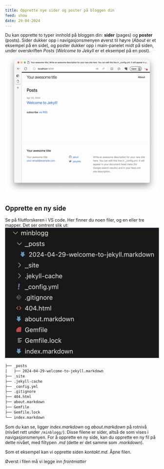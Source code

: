 ```yaml
---
title: Opprette nye sider og poster på bloggen din
feed: show
date: 29-04-2024
---
```

Du kan opprette to typer innhold på bloggen din: **sider** (pages) og **poster** (posts). Sider dukker opp i navigasjonsmenyen øverst til høyre (*About* er et eksempel på en side), og poster dukker opp i main-panelet midt på siden, under overskriften *Posts* (*Welcome to Jekyll* er et eksempel på en post).
![](https://github.com/Cha-IM/cha-im.github.io/blob/main/assets/img/jekyll/jekyll-blog-template.png?raw=true)
## Opprette en ny side
Se på filutforskeren i VS code. Her finner du noen filer, og en eller tre mapper. Det ser omtrent slik ut:
![](https://github.com/Cha-IM/cha-im.github.io/blob/main/assets/img/jekyll/jekyll-file-structure.png?raw=true)
```bash
├── _posts
│   ├── 2024-04-29-welcome-to-jekyll.markdown
├── _site
├── .jekyll-cache
├── _config.yml
├── .gitignore
├── 404.html
├── about.markdown
├── Gemfile
├── Gemfile.lock
└── index.markdown
```
Som du kan se, ligger *index.markdown* og *about.markdown* på rotnivå (nivået rett under `/minblogg/`). Disse filene er sider, altså de som vises i navigasjonsmenyen. For å opprette en ny side, kan du opprette en ny fil på dette nivået, med filtypen *.md* (dette er det samme som *.markdown*).

Som et eksempel kan vi opprette siden *kontakt.md*. Åpne filen.

Øverst i filen må vi legge inn *frontmatter*